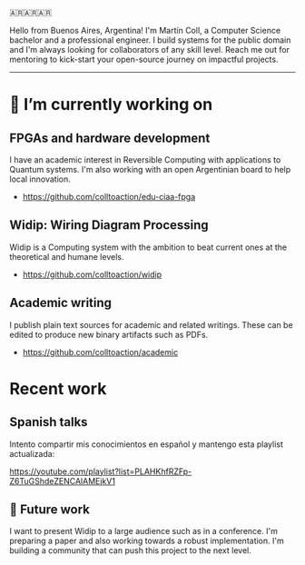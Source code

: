 🇦🇷🇦🇷🇦🇷

Hello from Buenos Aires, Argentina! I'm Martín Coll, a Computer Science bachelor and a professional engineer. I build systems for the public domain and I'm always looking for collaborators of any skill level. Reach me out for mentoring to kick-start your open-source journey on impactful projects.

---

# 🔭 I’m currently working on

## FPGAs and hardware development
I have an academic interest in Reversible Computing with applications to Quantum systems. I'm also working with an open Argentinian board to help local innovation.

* https://github.com/colltoaction/edu-ciaa-fpga

## Widip: Wiring Diagram Processing
Widip is a Computing system with the ambition to beat current ones at the theoretical and humane levels.

* https://github.com/colltoaction/widip

## Academic writing
I publish plain text sources for academic and related writings. These can be edited to produce new binary artifacts such as PDFs.

* https://github.com/colltoaction/academic

# Recent work
## Spanish talks
Intento compartir mis conocimientos en español y mantengo esta playlist actualizada:

https://youtube.com/playlist?list=PLAHKhfRZFp-Z6TuGShdeZENCAlAMEjkV1

## 🔮 Future work
I want to present Widip to a large audience such as in a conference. I'm preparing a paper and also working towards a robust implementation. I'm building a community that can push this project to the next level.

<!--
**colltoaction/colltoaction** is a ✨ _special_ ✨ repository because its `README.md` (this file) appears on your GitHub profile.

Here are some ideas to get you started:
..
- 🌱 I’m currently learning ...
- 👯 I’m looking to collaborate on ...
- 🤔 I’m looking for help with ...
- 💬 Ask me about ...
- 📫 How to reach me: ...
- 😄 Pronouns: ...
- ⚡ Fun fact: ...
-->
